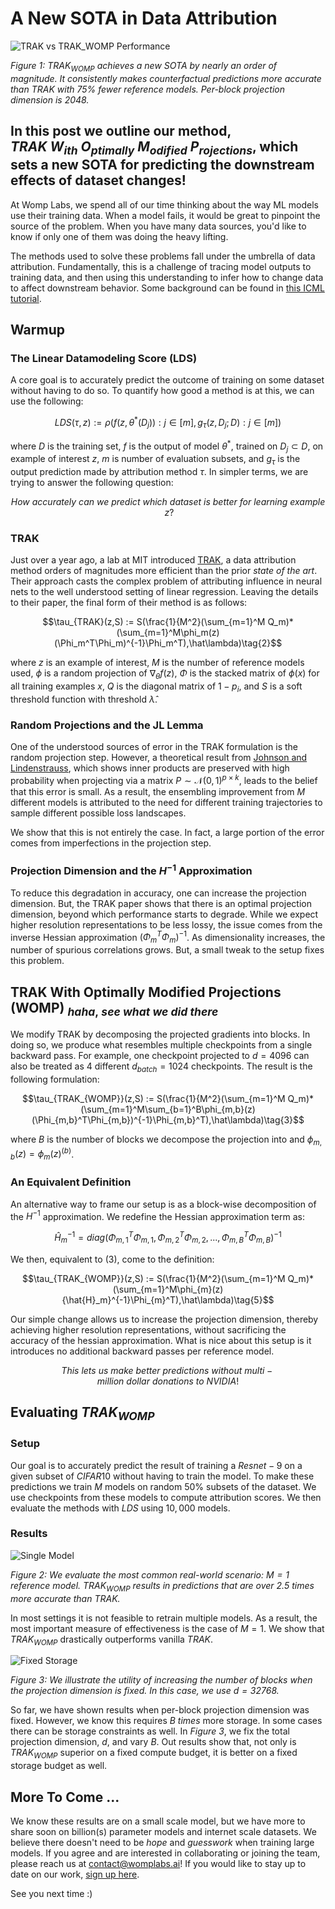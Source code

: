 # A New SOTA in Data Attribution

![TRAK vs TRAK_WOMP Performance](./performance_comparison_scatter.png)

*Figure 1: $TRAK_{WOMP}$ achieves a new SOTA by nearly an order of magnitude. It consistently makes counterfactual predictions more accurate than $TRAK$ with $75\%$ fewer reference models. Per-block projection dimension is 2048.*

## In this post we outline our method, $TRAK\ W_{ith}\ O_{ptimally}\ M_{odified}\ P_{rojections}$, which sets a new SOTA for predicting the downstream effects of dataset changes!

At Womp Labs, we spend all of our time thinking about the way ML models use their training data. When a model fails, it would be great to pinpoint the source of the problem. When you have many data sources, you'd like to know if only one of them was doing the heavy lifting.

The methods used to solve these problems fall under the umbrella of data attribution. Fundamentally, this is a challenge of tracing model outputs to training data, and then using this understanding to infer how to change data to affect downstream behavior. Some background can be found in [this ICML tutorial](https://ml-data-tutorial.org/assets/DataTutorialICML2024.pdf).

## Warmup

### The Linear Datamodeling Score (LDS)

A core goal is to accurately predict the outcome of training on some dataset without having to do so. To quantify how good a method is at this, we can use the following:

$$LDS(\tau,z):=\rho(f(z,\theta^*(D_j)):j\in[m],{g_\tau(z,D_j;D):j\in[m]})\tag{1}$$

where $D$ is the training set, $f$ is the output of model $\theta^*$, trained on $D_j\subset D$, on example of interest $z$, $m$ is number of evaluation subsets, and $g_\tau$ is the output prediction made by attribution method $\tau$. In simpler terms, we are trying to answer the following question:

$$How\ accurately\ can\ we\ predict\ which\ dataset\ is\ better\ for\ learning\ example\ z?$$

### TRAK

Just over a year ago, a lab at MIT introduced [TRAK](https://arxiv.org/abs/2303.14186), a data attribution method orders of magnitudes more efficient than the prior *state of the art*. Their approach casts the complex problem of attributing influence in neural nets to the well understood setting of linear regression. Leaving the details to their paper, the final form of their method is as follows:

$$\tau_{TRAK}(z,S) := S(\frac{1}{M^2}(\sum_{m=1}^M Q_m)*(\sum_{m=1}^M\phi_m(z)(\Phi_m^T\Phi_m)^{-1}\Phi_m^T),\hat\lambda)\tag{2}$$

where $z$ is an example of interest, $M$ is the number of reference models used, $\phi$ is a random projection of $\nabla_\theta f(z)$, $\Phi$ is the stacked matrix of $\phi(x)$ for all training examples $x$, $Q$ is the diagonal matrix of $1-p_i$, and $S$ is a soft threshold function with threshold $\hat\lambda$.

### Random Projections and the JL Lemma

One of the understood sources of error in the TRAK formulation is the random projection step. However, a theoretical result from [Johnson and Lindenstrauss](https://stanford.edu/class/cs114/readings/JL-Johnson.pdf), which shows inner products are preserved with high probability when projecting via a matrix $P\sim\mathcal{N}(0,1)^{p\times{k}}$, leads to the belief that this error is small. As a result, the ensembling improvement from $M$ different models is attributed to the need for different training trajectories to sample different possible loss landscapes. 

We show that this is not entirely the case. In fact, a large portion of the error comes from imperfections in the projection step.

### Projection Dimension and the $H^{-1}$ Approximation

To reduce this degradation in accuracy, one can increase the projection dimension. But, the TRAK paper shows that there is an optimal projection dimension, beyond which performance starts to degrade. While we expect higher resolution representations to be less lossy, the issue comes from the inverse Hessian approximation $(\Phi_m^T\Phi_m)^{-1}$. As dimensionality increases, the number of spurious correlations grows. But, a small tweak to the setup fixes this problem.

## TRAK With Optimally Modified Projections (WOMP)$\ _{haha,\ see\ what\ we\ did\ there}$

We modify TRAK by decomposing the projected gradients into blocks. In doing so, we produce what resembles multiple checkpoints from a single backward pass. For example, one checkpoint projected to $d=4096$ can also be treated as $4$ different $d_{batch}=1024$ checkpoints. The result is the following formulation:

$$\tau_{TRAK_{WOMP}}(z,S) := S(\frac{1}{M^2}(\sum_{m=1}^M Q_m)*(\sum_{m=1}^M\sum_{b=1}^B\phi_{m,b}(z)(\Phi_{m,b}^T\Phi_{m,b})^{-1}\Phi_{m,b}^T),\hat\lambda)\tag{3}$$

where $B$ is the number of blocks we decompose the projection into and $\phi_{m,b}(z) = \phi_m(z)^{(b)}$.

### An Equivalent Definition

An alternative way to frame our setup is as a block-wise decomposition of the $H^{-1}$ approximation. We redefine the Hessian approximation term as:

$$\hat{H}_m^{-1} = diag(\Phi_{m,1}^T\Phi_{m,1},\Phi_{m,2}^T\Phi_{m,2},...,\Phi_{m,B}^T\Phi_{m,B})^{-1}\tag{4}$$

We then, equivalent to $(3)$, come to the definition:

$$\tau_{TRAK_{WOMP}}(z,S) := S(\frac{1}{M^2}(\sum_{m=1}^M Q_m)*(\sum_{m=1}^M\phi_{m}(z){\hat{H}_m}^{-1}\Phi_{m}^T),\hat\lambda)\tag{5}$$

Our simple change allows us to increase the projection dimension, thereby achieving higher resolution representations, without sacrificing the accuracy of the hessian approximation. What is nice about this setup is it introduces no additional backward passes per reference model. 

$$This\ lets\ us\ make\ better\ predictions\ without\ multi-million\ dollar\ donations\ to\ NVIDIA!$$

## Evaluating $TRAK_{WOMP}$

### Setup

Our goal is to accurately predict the result of training a $Resnet-9$ on a given subset of $CIFAR10$ without having to train the model. To make these predictions we train $M$ models on random $50\%$ subsets of the dataset. We use checkpoints from these models to compute attribution scores. We then evaluate the methods with $LDS$ using $10,000$ models.

### Results

![Single Model](./performance_comparison_bar.png)

*Figure 2: We evaluate the most common real-world scenario: $M=1$ reference model. $TRAK_{WOMP}$ results in predictions that are over $2.5\ times$ more accurate than $TRAK$.*

In most settings it is not feasible to retrain multiple models. As a result, the most important measure of effectiveness is the case of $M=1$. We show that $TRAK_{WOMP}$ drastically outperforms vanilla $TRAK$.

![Fixed Storage](./effect_of_blocks.png)

*Figure 3: We illustrate the utility of increasing the number of blocks when the projection dimension is fixed. In this case, we use $d = 32768$.*

So far, we have shown results when per-block projection dimension was fixed. However, we know this requires $B\ times$ more storage. In some cases there can be storage constraints as well. In *Figure 3*, we fix the total projection dimension, $d$, and vary $B$. Out results show that, not only is $TRAK_{WOMP}$ superior on a fixed compute budget, it is better on a fixed storage budget as well.

## More To Come ...

We know these results are on a small scale model, but we have more to share soon on billion(s) parameter models and internet scale datasets. We believe there doesn't need to be *hope* and *guesswork* when training large models. If you agree and are interested in collaborating or joining the team, please reach us at [contact@womplabs.ai](mailto:contact@womplabs.ai)! If you would like to stay up to date on our work, [sign up here](https://forms.gle/vzDzFeeW4d9jFjRJ7).

See you next time :)
